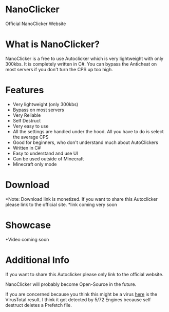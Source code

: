 # NanoClicker
Official NanoClicker Website

# What is NanoClicker?
NanoClicker is a free to use Autoclicker which is very lightweight with only 300kbs. It is completely written in C#. You can bypass the Anticheat on most servers if you don't turn the CPS up too high.

# Features
+ Very lightweight (only 300kbs)
+ Bypass on most servers
+ Very Reliable
+ Self Destruct
+ Very easy to use
+ All the settings are handled under the hood. All you have to do is select the average CPS
+ Good for beginners, who don't understand much about AutoClickers
+ Written in C#
+ Easy to understand and use UI
+ Can be used outside of Minecraft
+ Minecraft only mode

# Download
*Note: Download link is monetized. If you want to share this Autoclicker please link to the official site.
*link coming very soon

# Showcase
*Video coming soon

# Additional Info
If you want to share this Autoclicker please only link to the official website.

NanoClicker will probably become Open-Source in the future.

If you are concerned because you think this might be a virus [here](https://www.virustotal.com/gui/file/cd3428948e99eaff7f35f2fa80d7ac1b4c0540234f35cfd7c765eb9fd3fb4fa4/detection) is the VirusTotal result. I think it got detected by 5/72 Engines because self destruct deletes a Prefetch file.
